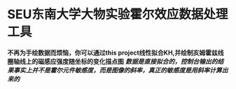 # SEU东南大学大物实验霍尔效应数据处理工具
**不再为手绘数据而烦恼，你可以通过this project线性拟合KH,并绘制亥姆霍兹线圈轴线上的磁感应强度随坐标的变化描点图**
***数据是直接拟合的，控制台输出的结果事实上并不是霍尔元件敏感度，而是图像的斜率，真正的敏感度是用斜率计算出来的***
